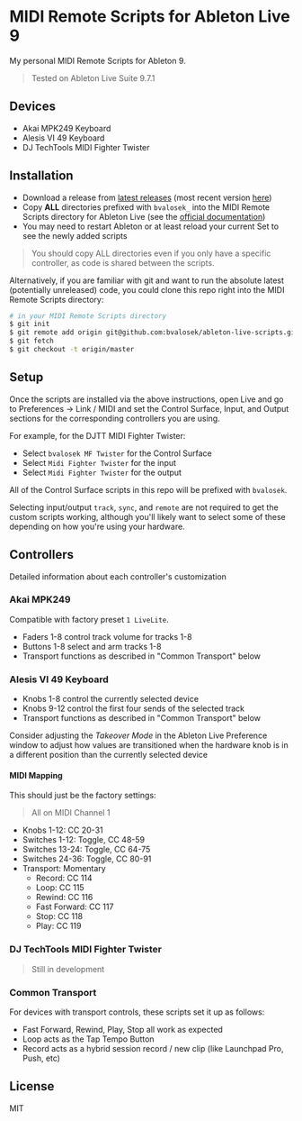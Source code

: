# MIDI Remote Scripts for Ableton Live 9

My personal MIDI Remote Scripts for Ableton 9.

> Tested on Ableton Live Suite 9.7.1

## Devices

* Akai MPK249 Keyboard
* Alesis VI 49 Keyboard
* DJ TechTools MIDI Fighter Twister

## Installation

* Download a release from [latest releases](https://github.com/bvalosek/ableton-live-scripts/releases)
  (most recent version [here](https://github.com/bvalosek/ableton-live-scripts/releases/latest))
* Copy **ALL** directories prefixed with `bvalosek_` into the MIDI Remote Scripts
  directory for Ableton Live (see the [official documentation](https://www.ableton.com/en/help/article/install-third-party-remote-script/))
* You may need to restart Ableton or at least reload your current Set to see
  the newly added scripts

> You should copy ALL directories even if you only have a specific controller,
> as code is shared between the scripts.

Alternatively, if you are familiar with git and want to run the absolute latest
(potentially unreleased) code, you could clone this repo right into the MIDI
Remote Scripts directory:

```bash
# in your MIDI Remote Scripts directory
$ git init
$ git remote add origin git@github.com:bvalosek/ableton-live-scripts.git
$ git fetch
$ git checkout -t origin/master
```

## Setup

Once the scripts are installed via the above instructions, open Live and go to
Preferences -> Link / MIDI and set the Control Surface, Input, and Output
sections for the corresponding controllers you are using.

For example, for the DJTT MIDI Fighter Twister:

* Select `bvalosek MF Twister` for the Control Surface
* Select `Midi Fighter Twister` for the input
* Select `Midi Fighter Twister` for the output

All of the Control Surface scripts in this repo will be prefixed with
`bvalosek`.

Selecting input/output `track`, `sync`, and `remote` are not required to get
the custom scripts working, although you'll likely want to select some of these
depending on how you're using your hardware.

## Controllers

Detailed information about each controller's customization

### Akai MPK249

Compatible with factory preset `1 LiveLite`.

* Faders 1-8 control track volume for tracks 1-8
* Buttons 1-8 select and arm tracks 1-8
* Transport functions as described in "Common Transport" below

### Alesis VI 49 Keyboard

* Knobs 1-8 control the currently selected device
* Knobs 9-12 control the first four sends of the selected track
* Transport functions as described in "Common Transport" below

Consider adjusting the *Takeover Mode* in the Ableton Live Preference window to
adjust how values are transitioned when the hardware knob is in a different
position than the currently selected device

#### MIDI Mapping

This should just be the factory settings:

> All on MIDI Channel 1

* Knobs 1-12: CC 20-31
* Switches 1-12: Toggle, CC 48-59
* Switches 13-24: Toggle, CC 64-75
* Switches 24-36: Toggle, CC 80-91
* Transport: Momentary
  * Record: CC 114
  * Loop: CC 115
  * Rewind: CC 116
  * Fast Forward: CC 117
  * Stop: CC 118
  * Play: CC 119

### DJ TechTools MIDI Fighter Twister

> Still in development

### Common Transport

For devices with transport controls, these scripts set it up as follows:

* Fast Forward, Rewind, Play, Stop all work as expected
* Loop acts as the Tap Tempo Button
* Record acts as a hybrid session record / new clip (like Launchpad Pro, Push, etc)

## License

MIT

